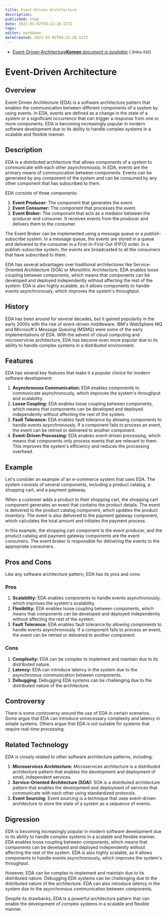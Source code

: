 ```yaml
---
title: Event-Driven Architecture
description: 
published: true
date: 2023-03-02T08:22:28.527Z
tags: 
editor: markdown
dateCreated: 2023-03-02T08:22:28.527Z
---
```


- [Event-Driven Architecture***Korean** document is available*](/ko/Knowledge-base/Dictionary/event-driven-architecture)
{.links-list}
# Event-Driven Architecture

## Overview

Event-Driven Architecture (EDA) is a software architecture pattern that enables the communication between different components of a system by using events. In EDA, events are defined as a change in the state of a system or a significant occurrence that can trigger a response from one or more components. EDA is becoming increasingly popular in modern software development due to its ability to handle complex systems in a scalable and flexible manner.

## Description

EDA is a distributed architecture that allows components of a system to communicate with each other asynchronously. In EDA, events are the primary means of communication between components. Events can be generated by any component of the system and can be consumed by any other component that has subscribed to them. 

EDA consists of three components: 

1. **Event Producer:** The component that generates the event.
2. **Event Consumer:** The component that processes the event.
3. **Event Broker:** The component that acts as a mediator between the producer and consumer. It receives events from the producer and delivers them to the consumer.

The Event Broker can be implemented using a message queue or a publish-subscribe system. In a message queue, the events are stored in a queue and delivered to the consumer in a First-In-First-Out (FIFO) order. In a publish-subscribe system, the events are broadcasted to all the consumers that have subscribed to them.

EDA has several advantages over traditional architectures like Service-Oriented Architecture (SOA) or Monolithic Architecture. EDA enables loose coupling between components, which means that components can be developed and deployed independently without affecting the rest of the system. EDA is also highly scalable, as it allows components to handle events asynchronously, which improves the system's throughput.

## History

EDA has been around for several decades, but it gained popularity in the early 2000s with the rise of event-driven middleware. IBM's WebSphere MQ and Microsoft's Message Queuing (MSMQ) were some of the early implementations of EDA. With the advent of cloud computing and microservices architecture, EDA has become even more popular due to its ability to handle complex systems in a distributed environment.

## Features

EDA has several key features that make it a popular choice for modern software development:

1. **Asynchronous Communication:** EDA enables components to communicate asynchronously, which improves the system's throughput and scalability.
2. **Loose Coupling:** EDA enables loose coupling between components, which means that components can be developed and deployed independently without affecting the rest of the system.
3. **Fault Tolerance:** EDA enables fault tolerance by allowing components to handle events asynchronously. If a component fails to process an event, the event can be retried or delivered to another component.
4. **Event-Driven Processing:** EDA enables event-driven processing, which means that components only process events that are relevant to them. This improves the system's efficiency and reduces the processing overhead.

## Example

Let's consider an example of an e-commerce system that uses EDA. The system consists of several components, including a product catalog, a shopping cart, and a payment gateway. 

When a customer adds a product to their shopping cart, the shopping cart component generates an event that contains the product details. The event is delivered to the product catalog component, which updates the product inventory. The event is also delivered to the payment gateway component, which calculates the total amount and initiates the payment process.

In this example, the shopping cart component is the event producer, and the product catalog and payment gateway components are the event consumers. The event broker is responsible for delivering the events to the appropriate consumers.

## Pros and Cons

Like any software architecture pattern, EDA has its pros and cons:

### Pros

1. **Scalability:** EDA enables components to handle events asynchronously, which improves the system's scalability.
2. **Flexibility:** EDA enables loose coupling between components, which means that components can be developed and deployed independently without affecting the rest of the system.
3. **Fault Tolerance:** EDA enables fault tolerance by allowing components to handle events asynchronously. If a component fails to process an event, the event can be retried or delivered to another component.

### Cons

1. **Complexity:** EDA can be complex to implement and maintain due to its distributed nature.
2. **Latency:** EDA can introduce latency in the system due to the asynchronous communication between components.
3. **Debugging:** Debugging EDA systems can be challenging due to the distributed nature of the architecture.

## Controversy

There is some controversy around the use of EDA in certain scenarios. Some argue that EDA can introduce unnecessary complexity and latency in simple systems. Others argue that EDA is not suitable for systems that require real-time processing.

## Related Technology

EDA is closely related to other software architecture patterns, including:

1. **Microservices Architecture:** Microservices architecture is a distributed architecture pattern that enables the development and deployment of small, independent services.
2. **Service-Oriented Architecture (SOA):** SOA is a distributed architecture pattern that enables the development and deployment of services that communicate with each other using standardized protocols.
3. **Event Sourcing:** Event sourcing is a technique that uses event-driven architecture to store the state of a system as a sequence of events.

## Digression

EDA is becoming increasingly popular in modern software development due to its ability to handle complex systems in a scalable and flexible manner. EDA enables loose coupling between components, which means that components can be developed and deployed independently without affecting the rest of the system. EDA is also highly scalable, as it allows components to handle events asynchronously, which improves the system's throughput. 

However, EDA can be complex to implement and maintain due to its distributed nature. Debugging EDA systems can be challenging due to the distributed nature of the architecture. EDA can also introduce latency in the system due to the asynchronous communication between components. 

Despite its drawbacks, EDA is a powerful architecture pattern that can enable the development of complex systems in a scalable and flexible manner.